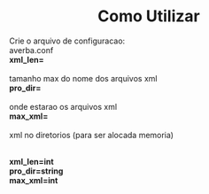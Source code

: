 <h1 align="center">Como Utilizar</h1>
Crie o arquivo de configuracao:<br>
averba.conf<br>
<strong>xml_len=</strong><br><br>
tamanho max do nome dos arquivos xml<br>
<strong>pro_dir=</strong><br><br>
onde estarao os arquivos xml<br>
<strong>max_xml=</strong><br><br>
xml no diretorios (para ser alocada memoria)<br><br>

<strong>xml_len=int</strong><br>
<strong>pro_dir=string</strong><br>
<strong>max_xml=int</strong><br>



